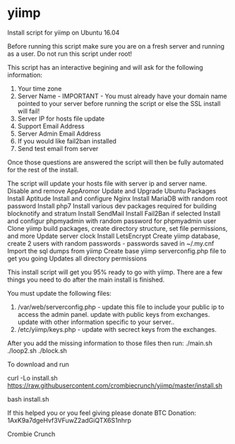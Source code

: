# yiimp
Install script for yiimp on Ubuntu 16.04

Before running this script make sure you are on a fresh server and running as a user. Do not run this script under root!

This script has an interactive begining and will ask for the following information:
1. Your time zone
2. Server Name - IMPORTANT - You must already have your domain name pointed to your server before running the script or else the SSL install will fail!
3. Server IP for hosts file update
4. Support Email Address 
5. Server Admin Email Address 
6. If you would like fail2ban installed
7. Send test email from server

Once those questions are answered the script will then be fully automated for the rest of the install. 

The script will update your hosts file with server ip and server name. 
Disable and remove AppAromor
Update and Upgrade Ubuntu Packages
Install Aptitude
Install and configure Nginx
Install MariaDB with random root password
Install php7
Install various dev packages required for building blocknotify and stratum 
Install SendMail
Install Fail2Ban if selected
Install and configur phpmyadmin with random password for phpmyadmin user
Clone yiimp build packages, create directory structure, set file permissions, and more
Update server clock
Install LetsEncrypt
Create yiimp database, create 2 users with random passwords - passwords saved in ~/.my.cnf
Import the sql dumps from yiimp
Create base yiimp serverconfig.php file to get you going
Updates all directory permissions 

This install script will get you 95% ready to go with yiimp. There are a few things you need to do after the main install is finished.

You must update the following files:

1. /var/web/serverconfig.php - update this file to include your public ip to access the admin panel. update with public keys from exchanges. update with other information specific to your server..
2. /etc/yiimp/keys.php - update with secrect keys from the exchanges. 

After you add the missing information to those files then run:
./main.sh
./loop2.sh
./block.sh

To download and run 

curl -Lo install.sh https://raw.githubusercontent.com/crombiecrunch/yiimp/master/install.sh 

bash install.sh


If this helped you or you feel giving please donate BTC Donation: 1AxK9a7dgeHvf3VFuwZ2adGiQTX6S1nhrp

Crombie Crunch
